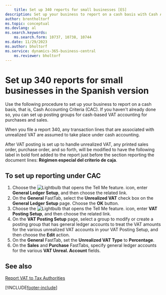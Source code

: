 ```yaml
---
    title: Set up 340 reports for small businesses [ES]
description: Set up your business to report on a cash basis with Cash Accounting Criteria (CAC) using the 340 Reports for Small Businesses.
author: brentholtorf
ms.topic: conceptual
ms.devlang: al
ms.search.keywords:
    ms.search.form: 10737, 10738, 10744
ms.date: 11/29/2023
ms.author: bholtorf
ms.service: dynamics-365-business-central
    ms.reviewer: bholtorf
---
```

# Set up 340 reports for small businesses in the Spanish version
Use the following procedure to set up your business to report on a cash basis, that is, Cash Accounting Criteria (CAC). If you haven't already done so, you can set up posting groups for cash-based VAT accounting for purchases and sales.  

When you file a report 340, any transaction lines that are associated with unrealized VAT are assumed to take place under cash accounting.  

After VAT posting is set up to handle unrealized VAT, any printed sales order, purchase order, and so forth, will be modified to have the following label in bold font added to the report just before the section reporting the document lines: **Régimen especial del criterio de caja**.  

## To set up reporting under CAC  

1.  Choose the ![Lightbulb that opens the Tell Me feature.](../../media/ui-search/search_small.png "Tell me what you want to do") icon, enter **General Ledger Setup**, and then choose the related link.  
2.  On the **General** FastTab, select the **Unrealized VAT** check box on the **General Ledger Setup** page. Choose the **OK** button.  
3.  Choose the ![Lightbulb that opens the Tell Me feature.](../../media/ui-search/search_small.png "Tell me what you want to do") icon, enter **VAT Posting Setup**, and then choose the related link.  
4.  On the **VAT Posting Setup** page, select a group to modify or create a posting group that has general ledger accounts to treat the VAT amounts for the various unrealized VAT accounts in your VAT Posting Setup, and then choose the **Edit** action.  
5.  On the **General** FastTab, set the **Unrealized VAT Type** to **Percentage**.  
6.  On the **Sales** and **Purchase** FastTabs, specify general ledger accounts for the various **VAT Unreal. Account** fields.  

## See also  
[Report VAT to Tax Authorities](../../finance-how-report-vat.md)


[!INCLUDE[footer-include](../../includes/footer-banner.md)]